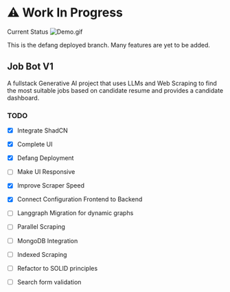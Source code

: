 # ⚠️ Work In Progress
Current Status
![Demo.gif](./images/Demo.gif "Demo")

This is the defang deployed branch. Many features are yet to be added.

## Job Bot V1

A fullstack Generative AI project that uses LLMs and Web Scraping to find the most suitable jobs based on candidate resume and provides a candidate dashboard.

### TODO

- [x] Integrate ShadCN
- [x] Complete UI
- [x] Defang Deployment
- [ ] Make UI Responsive
- [x] Improve Scraper Speed
- [x] Connect Configuration Frontend to Backend
- [ ] Langgraph Migration for dynamic graphs
- [ ] Parallel Scraping
- [ ] MongoDB Integration
- [ ] Indexed Scraping
- [ ] Refactor to SOLID principles
- [ ] Search form validation

